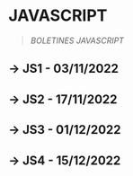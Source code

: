 # JAVASCRIPT


> *BOLETINES JAVASCRIPT* 


## -> JS1 - 03/11/2022


## -> JS2 - 17/11/2022


## -> JS3 - 01/12/2022


## -> JS4 - 15/12/2022
